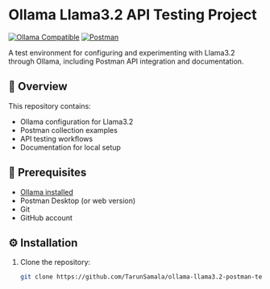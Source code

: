 # Ollama Llama3.2 API Testing Project

[![Ollama Compatible](https://img.shields.io/badge/Ollama-≥0.1.0-blue)](https://ollama.ai)
[![Postman](https://img.shields.io/badge/Postman-API_Testing-orange)](https://www.postman.com/)

A test environment for configuring and experimenting with Llama3.2 through Ollama, including Postman API integration and documentation.

## 📖 Overview
This repository contains:
- Ollama configuration for Llama3.2
- Postman collection examples
- API testing workflows
- Documentation for local setup

## 🚀 Prerequisites
- [Ollama installed](https://ollama.ai/download)
- Postman Desktop (or web version)
- Git
- GitHub account

## ⚙️ Installation
1. Clone the repository:
   ```bash
   git clone https://github.com/TarunSamala/ollama-llama3.2-postman-testing.gitt